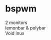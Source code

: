 # bspwm
2 monitors                                                       
lemonbar & polybar  
Void inux
